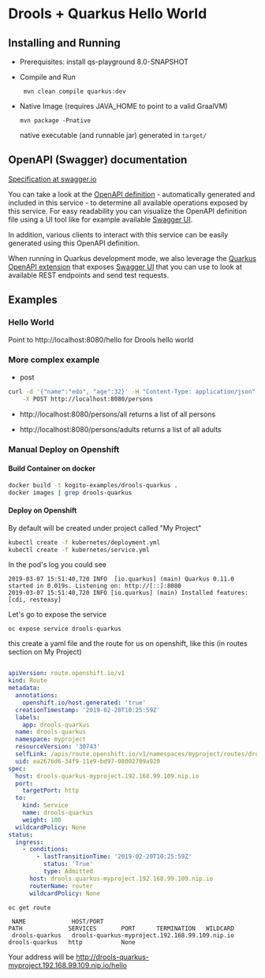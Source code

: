 # Drools + Quarkus Hello World

## Installing and Running

- Prerequisites: install qs-playground 8.0-SNAPSHOT

- Compile and Run

    ```
     mvn clean compile quarkus:dev    
    ```

- Native Image (requires JAVA_HOME to point to a valid GraalVM)

    ```
    mvn package -Pnative
    ```
  
  native executable (and runnable jar) generated in `target/`

## OpenAPI (Swagger) documentation
[Specification at swagger.io](https://swagger.io/docs/specification/about/)

You can take a look at the [OpenAPI definition](http://localhost:8080/openapi?format=json) - automatically generated and included in this service - to determine all available operations exposed by this service. For easy readability you can visualize the OpenAPI definition file using a UI tool like for example available [Swagger UI](https://editor.swagger.io).

In addition, various clients to interact with this service can be easily generated using this OpenAPI definition.

When running in Quarkus development mode, we also leverage the [Quarkus OpenAPI extension](https://quarkus.io/guides/openapi-swaggerui#use-swagger-ui-for-development) that exposes [Swagger UI](http://localhost:8080/swagger-ui/) that you can use to look at available REST endpoints and send test requests.

## Examples

### Hello World

Point to http://localhost:8080/hello for Drools hello world

### More complex example

- post 

```sh
curl -d '{"name":"edo", "age":32}' -H "Content-Type: application/json" \
    -X POST http://localhost:8080/persons                                                                                                    ~
```

- http://localhost:8080/persons/all returns a list of all persons

- http://localhost:8080/persons/adults returns a list of all adults

### Manual Deploy on Openshift

#### Build Container on docker
```sh
docker build -t kogito-examples/drools-quarkus .
docker images | grep drools-quarkus
```

#### Deploy on Openshift
By default will be created under project called "My Project"
```sh
kubectl create -f kubernetes/deployment.yml 
kubectl create -f kubernetes/service.yml 
```
In the pod's log you could see
```
2019-03-07 15:51:40,720 INFO  [io.quarkus] (main) Quarkus 0.11.0 started in 0.019s. Listening on: http://[::]:8080
2019-03-07 15:51:40,720 INFO [io.quarkus] (main) Installed features: [cdi, resteasy]
```

Let's go to expose the service
```
oc expose service drools-quarkus
```
this create a yaml file and the route for us on openshift, like this (in routes section on My Project)
 ```yaml
 
 apiVersion: route.openshift.io/v1
 kind: Route
 metadata:
   annotations:
     openshift.io/host.generated: 'true'
   creationTimestamp: '2019-02-20T10:25:59Z'
   labels:
     app: drools-quarkus
   name: drools-quarkus
   namespace: myproject
   resourceVersion: '30743'
   selfLink: /apis/route.openshift.io/v1/namespaces/myproject/routes/drools-quarkus
   uid: ea2676d6-34f9-11e9-bd97-08002709a920
 spec:
   host: drools-quarkus-myproject.192.168.99.109.nip.io
   port:
     targetPort: http
   to:
     kind: Service
     name: drools-quarkus
     weight: 100
   wildcardPolicy: None
 status:
   ingress:
     - conditions:
         - lastTransitionTime: '2019-02-20T10:25:59Z'
           status: 'True'
           type: Admitted
       host: drools-quarkus-myproject.192.168.99.109.nip.io
       routerName: router
       wildcardPolicy: None

 ```
 ```
 oc get route
 
  NAME             HOST/PORT                                        PATH             SERVICES       PORT      TERMINATION   WILDCARD
  drools-quarkus   drools-quarkus-myproject.192.168.99.109.nip.io   drools-quarkus   http           None
  ```

  Your address will be
  http://drools-quarkus-myproject.192.168.99.109.nip.io/hello
  
  
